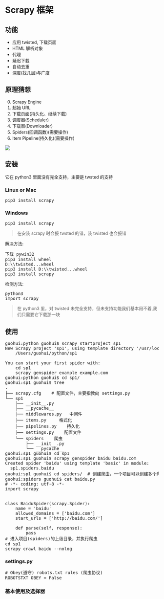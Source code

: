 # Scrapy 框架
## 功能
* 应用 twisted, 下载页面
* HTML 解析对象
* 代理
* 延迟下载
* 自动去重
* 深度(找几层)与广度
## 原理猜想
0. Scrapy Engine
1. 起始 URL
2. 下载页面(持久化、继续下载)
3. 调度器(Scheduler)
4. 下载器(Downloader)
5. Spiders(回调函数)(需要操作)
6. Item Pipeline(持久化)(需要操作)

![](https://images2015.cnblogs.com/blog/425762/201605/425762-20160507220247421-1722096301.png)

## 安装
它在 python3 里面没有完全支持，主要是 twsted 的支持
### Linux or Mac
<pre>
pip3 install scrapy
</pre>
### Windows
<pre>
pip3 install scrapy
</pre>
> 在安装 scrapy 时会报 twsted 的错，装 twisted 也会报错

解决方法:
<pre>
下载 pywin32
pip3 install wheel
D:\\twisted...wheel
pip3 install D:\\twisted...wheel
pip3 install scrapy
</pre>

检测方法:
<pre>
python3
import scrapy
</pre>

> 在 python3 里，对 twisted 未完全支持，但未支持功能我们基本用不着,我们只需要它下载那一块

## 使用
<pre>
guohui:python guohui$ scrapy startproject sp1
New Scrapy project 'sp1', using template directory '/usr/local/Cellar/python3/3.5.1/Frameworks/Python.framework/Versions/3.5/lib/python3.5/site-packages/scrapy/templates/project', created in:
    /Users/guohui/python/sp1

You can start your first spider with:
    cd sp1
    scrapy genspider example example.com
guohui:python guohui$ cd sp1/
guohui:sp1 guohui$ tree
.
├── scrapy.cfg    # 配置文件，主要指教向 settings.py
└── sp1
    ├── __init__.py
    ├── __pycache__
    ├── middlewares.py   中间件
    ├── items.py     格式化
    ├── pipelines.py    持久化
    ├── settings.py    配置文件
    └── spiders    爬虫
        ├── __init__.py
        └── __pycache__
guohui:sp1 guohui$ cd sp1
guohui:sp1 guohui$ scrapy genspider baidu baidu.com
Created spider 'baidu' using template 'basic' in module:
  sp1.spiders.baidu
guohui:sp1 guohui$ cd spiders/  # 创建爬虫，一个项目可以创建多个爬虫，爬取多个网站
guohui:spiders guohui$ cat baidu.py 
# -*- coding: utf-8 -*-
import scrapy


class BaiduSpider(scrapy.Spider):
    name = 'baidu'
    allowed_domains = ['baidu.com']
    start_urls = ['http://baidu.com/']

    def parse(self, response):
        pass
# 进入项目(spiders)的上级目录，并执行爬虫
cd sp1
scrapy crawl baidu --nolog
</pre>

### settings.py

<pre>
# Obey(遵守) robots.txt rules (爬虫协议)
ROBOTSTXT_OBEY = False
</pre>

### 基本使用及选择器
